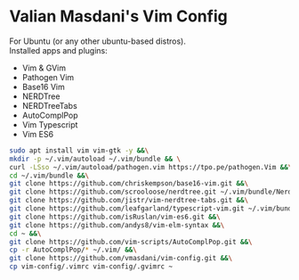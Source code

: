 # Valian Masdani's Vim Config
For Ubuntu (or any other ubuntu-based distros).  
Installed apps and plugins:  
- Vim & GVim
- Pathogen Vim
- Base16 Vim
- NERDTree
- NERDTreeTabs
- AutoComplPop
- Vim Typescript
- Vim ES6

```sh
sudo apt install vim vim-gtk -y &&\
mkdir -p ~/.vim/autoload ~/.vim/bundle && \
curl -LSso ~/.vim/autoload/pathogen.vim https://tpo.pe/pathogen.Vim &&\
cd ~/.vim/bundle &&\
git clone https://github.com/chriskempson/base16-vim.git &&\
git clone https://github.com/scrooloose/nerdtree.git ~/.vim/bundle/NerdTree &&\
git clone https://github.com/jistr/vim-nerdtree-tabs.git &&\
git clone https://github.com/leafgarland/typescript-vim.git ~/.vim/bundle/typescript-vim &&\
git clone https://github.com/isRuslan/vim-es6.git &&\
git clone https://github.com/andys8/vim-elm-syntax &&\
cd ~ &&\
git clone https://github.com/vim-scripts/AutoComplPop.git &&\
cp -r AutoComplPop/* ~/.vim/ &&\
git clone https://github.com/vmasdani/vim-config.git &&\
cp vim-config/.vimrc vim-config/.gvimrc ~
```
